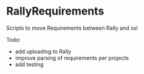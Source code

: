 RallyRequirements
=================

Scripts to move Requirements between Rally and xsl

Todo:
 - add uploading to Rally
 - improve parsing of requirements per projects
 - add testing

